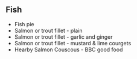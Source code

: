 
## Fish

* Fish pie
* Salmon or trout fillet - plain
* Salmon or trout fillet - garlic and ginger
* Salmon or trout fillet - mustard & lime courgets
* Hearby Salmon Couscous - BBC good food
